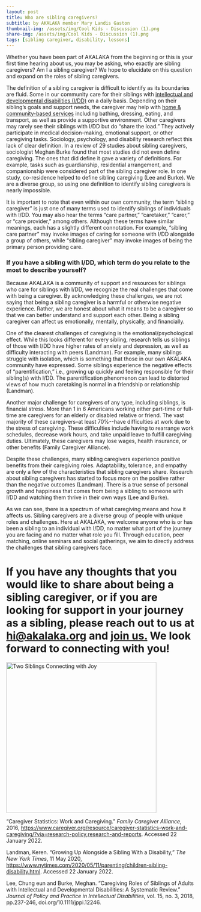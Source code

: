 ```yaml
---
layout: post
title: Who are sibling caregivers?
subtitle: by AKALAKA member Mary Landis Gaston
thumbnail-img: /assets/img/Cool Kids - Discussion (1).png
share-img: /assets/img/Cool Kids - Discussion (1).png
tags: [sibling caregiver, disability, lessons]
---
```

Whether you have been part of AKALAKA from the beginning or this is your first time hearing about us, you may be asking, who exactly are sibling caregivers? Am I a sibling caregiver? We hope to elucidate on this question and expand on the roles of sibling caregivers. 

The definition of a sibling caregiver is difficult to identify as its boundaries are fluid. Some in our community care for their siblings with [intellectual and developmental disabilities (I/DD)](/2021-11-28-what-is-idd) on a daily basis. Depending on their sibling’s goals and support needs, the caregiver may help with [home & community-based services](/2021-12-20-navigating-hcbs) including bathing, dressing, eating, and transport, as well as provide a supportive environment. Other caregivers may rarely see their siblings with I/DD but do “share the load.” They actively participate in medical decision-making, emotional support, or other caregiving tasks. Sociology, psychology, and disability research reflect this lack of clear definition. In a review of 29 studies about sibling caregivers, sociologist Meghan Burke found that most studies did not even define caregiving. The ones that did define it gave a variety of definitions. For example, tasks such as guardianship, residential arrangement, and companionship were considered part of the sibling caregiver role. In one study, co-residence helped to define sibling caregiving (Lee and Burke). We are a diverse group, so using one definition to identify sibling caregivers is nearly impossible.      

It is important to note that even within our own community, the term “sibling caregiver” is just one of many terms used to identify siblings of individuals with I/DD. You may also hear the terms “care partner,” “caretaker,” “carer,” or “care provider,” among others. Although these terms have similar meanings, each has a slightly different connotation. For example, “sibling care partner” may invoke images of caring for someone with I/DD alongside a group of others, while “sibling caregiver” may invoke images of being the primary person providing care. 

### If you have a sibling with I/DD, which term do you relate to the most to describe yourself?

Because AKALAKA is a community of support and resources for siblings who care for siblings with I/DD, we recognize the real challenges that come with being a caregiver. By acknowledging these challenges, we are not saying that being a sibling caregiver is a harmful or otherwise negative experience. Rather, we are honest about what it means to be a caregiver so that we can better understand and support each other. Being a sibling caregiver can affect us emotionally, mentally, physically, and financially.

One of the clearest challenges of caregiving is the emotional/psychological effect. While this looks different for every sibling, research tells us siblings of those with I/DD have higher rates of anxiety and depression, as well as difficulty interacting with peers (Landman). For example, many siblings struggle with isolation, which is something that those in our own AKALAKA community have expressed. Some siblings experience the negative effects of “parentification,” i.e., growing up quickly and feeling responsible for their sibling(s) with I/DD. The parentification phenomenon can lead to distorted views of how much caretaking is normal in a friendship or relationship (Landman).

Another major challenge for caregivers of any type, including siblings, is financial stress. More than 1 in 6 Americans working either part-time or full-time are caregivers for an elderly or disabled relative or friend. The vast majority of these caregivers–at least 70%--have difficulties at work due to the stress of caregiving. These difficulties include having to rearrange work schedules, decrease work hours, and take unpaid leave to fulfill caregiving duties. Ultimately, these caregivers may lose wages, health insurance, or other benefits (Family Caregiver Alliance). 

Despite these challenges, many sibling caregivers experience positive benefits from their caregiving roles. Adaptability, tolerance, and empathy are only a few of the characteristics that sibling caregivers share. Research about sibling caregivers has started to focus more on the positive rather than the negative outcomes (Landman). There is a true sense of personal growth and happiness that comes from being a sibling to someone with I/DD and watching them thrive in their own ways (Lee and Burke).

As we can see, there is a spectrum of what caregiving means and how it affects us. Sibling caregivers are a diverse group of people with unique roles and challenges. Here at AKALAKA, we welcome anyone who is or has been a sibling to an individual with I/DD, no matter what part of the journey you are facing and no matter what role you fill. Through education, peer matching, online seminars and social gatherings, we aim to directly address the challenges that sibling caregivers face. 

# If you have any thoughts that you would like to share about being a sibling caregiver, or if you are looking for support in your journey as a sibling, please reach out to us at __**hi@akalaka.org**__ and __**[join us.](/join)**__ We look forward to connecting with you!

<a href = "/join"><img src="https://raw.githubusercontent.com/akalakaco/akalakaco.github.io/master/assets/img/Cool%20Kids%20-%20Discussion%20(1).png" alt="Two Siblings Connecting with Joy" width="400"/></a>

“Caregiver Statistics: Work and Caregiving.” _Family Caregiver Alliance_, 2016, https://www.caregiver.org/resource/caregiver-statistics-work-and-caregiving/?via=research-policy,research-and-reports. Accessed 22 January 2022. 

Landman, Keren. “Growing Up Alongside a Sibling With a Disability,” _The New York Times_, 11 May 2020, https://www.nytimes.com/2020/05/11/parenting/children-sibling-disability.html. Accessed 22 January 2022. 

Lee, Chung eun and Burke, Meghan. “Caregiving Roles of Siblings of Adults with Intellectual and Developmental Disabilities: A Systematic Review.” _Journal of Policy and Practice in Intellectual Disabilities_, vol. 15, no. 3, 2018, pp.237-246, doi.org/10.1111/jppi.12246.



